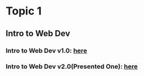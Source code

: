 # Topic 1

## Intro to Web Dev

### Intro to Web Dev v1.0: [here]()

### Intro to Web Dev v2.0(Presented One): [here]()
